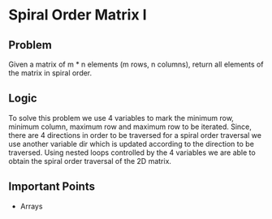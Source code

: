 # Spiral Order Matrix I

## Problem

Given a matrix of m * n elements (m rows, n columns), return all elements of the matrix in spiral order.

## Logic

To solve this problem we use 4 variables to mark the minimum row, minimum column, maximum row and maximum row to be iterated. Since, there are 4 directions in order to be traversed for a spiral order traversal we use another variable dir which is updated according to the direction to be traversed. Using nested loops controlled by the 4 variables we are able to obtain the spiral order traversal of the 2D matrix.

## Important Points

- Arrays